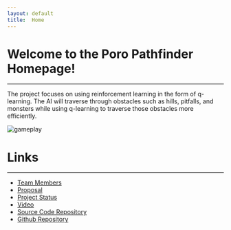 ```yaml
---
layout: default
title:  Home
---
```


# Welcome to the Poro Pathfinder Homepage!
---
The project focuses on using reinforcement learning in the form
of q-learning.  The AI will traverse through obstacles such as 
hills, pitfalls, and monsters while using q-learning to traverse
those obstacles more efficiently.

![gameplay](https://raw.githubusercontent.com/ctypewriter/Poro-Pathfinder/master/docs/game_screenshot.png)

# Links
---
- [Team Members][team]
- [Proposal][prop]
- [Project Status][stat]
- [Video][vid]
- [Source Code Repository][code_rep]
- [Github Repository][git_rep]

[team]: https://ctypewriter.github.io/Poro-Pathfinder/team.html
[code_rep]: https://github.com/ctypewriter/Poro-Pathfinder/tree/master/code
[prop]: https://ctypewriter.github.io/Poro-Pathfinder/proposal.html
[stat]: https://ctypewriter.github.io/Poro-Pathfinder/status.html
[vid]: https://www.youtube.com/watch?v=7FZ7O4REYaA&feature=youtu.be
[git_rep]: https://github.com/ctypewriter/Poro-Pathfinder
